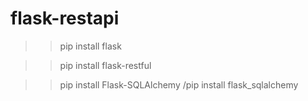 # flask-restapi

>>pip install flask

>>pip install flask-restful

>>pip install Flask-SQLAlchemy /pip install flask_sqlalchemy

